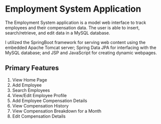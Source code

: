 # Employment System Application
The Employment System application is a model web interface to track employees and their compensation data. The user is able to insert, search/retrieve, and edit data in a MySQL database. 

I utilized the SpringBoot framework for serving web content using the embedded Apache Tomcat server; Spring Data JPA for interfacing with the MySQL database; and JSP and JavaScript for creating dynamic webpages. 

## Primary Features
<ol>
<li>View Home Page</li>
<li>Add Employee</li>
<li>Search Employees</li>
<li>View/Edit Employee Profile</li>
<li>Add Employee Compensation Details</li>
<li>View Compensation History</li>
<li>View Compensation Breakdown for a Month</li>
<li>Edit Compensation Details</li>
</ol>
